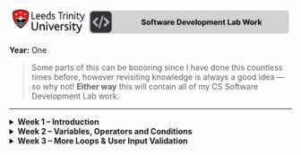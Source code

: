 ![Software Development Lab Work](./assets/banner.png)

**Year:** One  

> Some parts of this can be boooring since I have done this countless times before, however revisiting knowledge is always a good idea — so why not!
> **Either way** this will contain all of my CS Software Development Lab work.

---

<details>
  <summary><b>Week 1 – Introduction</b></summary>

  - General introduction to Python.
  
</details>

<details>
  <summary><b>Week 2 – Variables, Operators and Conditions</b></summary>

  - Understanding variables and data types  
  - Arithmetic and comparison operators  
  - Conditional statements (`if`, `elif`, `else`)  
  - Simple exercises and examples  
</details>

<details>
  <summary><b>Week 3 – More Loops & User Input Validation</b></summary>

  - Understand how to use and control `for` loops in Python.
  - Learn how to validate both textual and numeric user input.
  - Apply `try-except` blocks for safe error handling.
  - Practice combining loops and conditionals for input validation.
  - Use Python’s `calendar` and `datetime` libraries for real-world tasks.

</details>